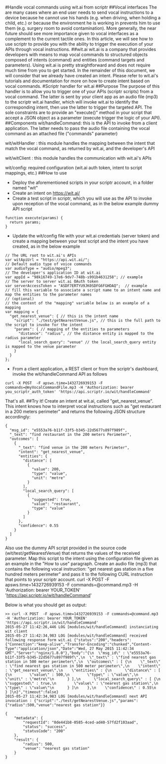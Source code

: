 #Handle vocal commands using wit.ai from scriptr
##Vocal interfaces
The are many cases where an end user needs to send vocal instructions to a device because he cannot use his hands (e.g. when driving, when holding a child, etc.) or because the environment he is working in prevents him to use them (e.g. surgery room to avoid contamination). More generally, the near future should see more importance given to vocal interfaces as a complement to the current tactile ones.
In this article, we will see how to use scriptr to provide you with the ability to trigger the execution of your APIs through vocal instructions.
##wit.ai
wit.ai is a company that provides developers with means to map vocal commands to structured objects composed of intents (command) and entities (command targets and parameters). Using wit.ai is pretty straightforward and does not require much time from you to get started. In the remainder of this document, we will consider that we already have created an intent. Please refer to wit.ai's tutorials and documentation for more on how to create intent based on vocal commands.
#Scriptr handler for wit.ai
##Purpose
The purpose of this handler is to allow you to trigger one of your APIs (scriptr scripts) from a vocal command. The latter is sent by your client app as an audio file (mp3) to the scriptr wit.ai handler, which will invoke wit.ai to identify the corresponding intent, then use the latter to trigger the targeted API. The sole constraints are to provide an "execute()" method in your script that accept a JSON object as a parameter (execute trigger the logic of your API). 
##Components
wit/handleCommand: this is the API to invoke from a client application. The latter needs to pass the audio file containing the vocal command as an attached file ("commands" parameter)

wit/witHandler : this module handles the mapping between the intent that match the vocal command, as returned by wit.ai, and the developer's API

wit/witClient : this module handles the communication with wit.ai's APIs

wit/config: required configuration (wit.ai auth token, intent to script mappings, etc.)
##How to use
- Deploy the aforementioned scripts in your scriptr account, in a folder named "wit"
- Create an intent on https://wit.ai/
- Create a test script in scriptr, which you will use as the API to invoke upon reception of the vocal command, as in the below example
dummy API script
```
function execute(params) {
  return params;
} 
```
- Update the wit/config file with your wit.ai credentials (server token) and create a mapping between your test script and the intent you have created, as in the below example
```
// The URL root to wit.ai's APIs
var witApiUrl = "https://api.wit.ai/";
// Default audio type of voice commands
var audioType = "audio/mpeg3";
// The developer's application ID at wit.ai
var appId = "98k16749-17e6-9dv7-748b-s991b4631258"; // example
// The server to server wit.ai OAuth token
var serverAccessToken = "ASDF7ERTYU9JK0SDFG6FGHDAQ";  // example 
// fill this variable to associate a script name to an intent name and map the entities to the parameter names
// (optional)
// the content of the "mapping" variable below is an example of a mapping
var mapping = {
  "get_nearest_venue": { // this is the intent name
    "script": "./test/getNearestVenue.js", // this is the full path to the script to invoke for the intent
    "params": { // mapping of the entities to parameters
      "distance": "radius", // the distance entity is mapped to the radius parameter
      "local_search_query": "venue" // the local_search_query entity is mapped to the venue parameter
    }
  }
};
```
- From a client application, a REST client or from the scriptr's dashboard, invoke the wit/handleCommand API as follows
```
curl -X POST  -F apsws.time=1432726939153 -F commands=@myVocalCommandFile.mp3 -H 'Authorization: bearer you_scriptr_auth_token' 'https://api.scriptr.io/wit/handleCommand'
```
That's all.
##Try it!
Create an intent at wit.ai, called "get_nearest_venue". This intent knows how to interpret vocal instructions such as "get restaurant in a 200 meters perimeter" and returns the following JSON structure accordingly:
```
{
  "msg_id": "e5553a76-b11f-33f5-b345-22d5677s897f989f",
  "_text": "find restaurant in the 200 meters Perimeter",
  "outcomes": [
    {
      "_text": "find venue in the 200 meters Perimeter",
      "intent": "get_nearest_venue",
      "entities": {
        "distance": [
          {
            "value": 200,
            "type": "value",
            "unit": "metre"
          }
        ],
        "local_search_query": [
          {
            "suggested": true,
            "value": "restaurant",
            "type": "value"
          }
        ]
      },
      "confidence": 0.55
    }
  ]
}
```
Also use the dummy API script provided in the source code (wit/test/getNearestVenue) that returns the values of the received parameter. 
Map this script to the intent using the configuration file given as an example in the "How to use" paragraph.
Create an audio file (mp3) that contains the following vocal instruction: "get nearest gas station in a five hundred meters perimeter" and pass it to the following CURL instruction that points to your scriptr account.
curl -X POST  -F apsws.time=1432726939153 -F commands=@command.mp3 -H 'Authorization: bearer YOUR_TOKEN' 'https://api.scriptr.io/wit/handleCommand'

Below is what you should get as output:
```
>> curl -X POST  -F apsws.time=1432726939153 -F commands=@command.mp3 -H 'Authorization: bearer YOUR_TOKEN' 'https://api.scriptr.io/wit/handleCommand'
2015-05-27 11:42:26,446 LOG [modules/wit/handleCommand] instanciating wit client
2015-05-27 11:42:34,983 LOG [modules/wit/handleCommand] received following response form wit.ai {"status":"200","headers":{"Connection":"keep-alive","Transfer-Encoding":"chunked","Content-Type":"application/json","Date":"Wed, 27 May 2015 11:42:34 GMT","Server":"nginx/1.8.0"},"body":"{\n  \"msg_id\" : \"e5553a76-b11f-33f5-b345-22d5677s897f989f\",\n  \"_text\" : \"find nearest gas station in 500 meter perimeter\",\n  \"outcomes\" : [ {\n    \"_text\" : \"find nearest gas station in 500 meter perimeter\",\n    \"intent\" : \"get_nearest_venue\",\n    \"entities\" : {\n      \"distance\" : [ {\n        \"value\" : 500,\n        \"type\" : \"value\",\n        \"unit\" : \"metre\"\n      } ],\n      \"local_search_query\" : [ {\n        \"suggested\" : true,\n        \"value\" : \"nearest gas station\",\n        \"type\" : \"value\"\n      } ]\n    },\n    \"confidence\" : 0.55\n  } ]\n}","timeout":false}
2015-05-27 11:42:34,983 LOG [modules/wit/handleCommand] next API invocation : {"script":"./test/getNearestVenue.js","params":{"radius":500,"venue":"nearest gas station"}}
 
{
    "metadata": {
        "requestId": "0de441b8-0585-4ced-ad40-57fd2f103aad",
        "status": "success",
        "statusCode": "200"
    },
    "result": {
        "radius": 500,
        "venue": "nearest gas station"
    }
}
```
